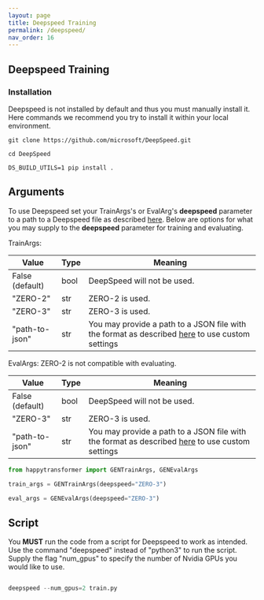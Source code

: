 ```yaml
---
layout: page
title: Deepspeed Training
permalink: /deepspeed/
nav_order: 16
---
```


## Deepspeed Training

### Installation
Deepspeed is not installed by default and thus you must manually install it.
Here commands we recommend you try to install it within your local environment.

```shell
git clone https://github.com/microsoft/DeepSpeed.git

cd DeepSpeed

DS_BUILD_UTILS=1 pip install .

```

## Arguments
To use Deepspeed set your TrainArgs's or EvalArg's __deepspeed__ parameter to a path to a Deepspeed file as described [here](https://huggingface.co/docs/transformers/main_classes/deepspeed). Below are options for what you may supply to the __deepspeed__ parameter for training and evaluating.

 TrainArgs:

| Value           | Type | Meaning                                                                                            |
|-----------------|------|----------------------------------------------------------------------------------------------------|
| False (default) | bool | DeepSpeed will not be used.                                                                        |
| "ZERO-2"        | str  | ZERO-2 is used.                                                                               |
| "ZERO-3"        | str  | ZERO-3 is used.                                                                               |
| "path-to-json"  | str  | You may provide a path to a JSON file with the format as described [here](https://huggingface.co/docs/transformers/main_classes/deepspeed) to use custom settings |

EvalArgs:
ZERO-2 is not compatible with evaluating.

| Value           | Type | Meaning                                                                                            |
|-----------------|------|----------------------------------------------------------------------------------------------------|
| False (default) | bool | DeepSpeed will not be used.                                                                        |
| "ZERO-3"        | str  | ZERO-3 is used.                                                                               |
| "path-to-json"  | str  | You may provide a path to a JSON file with the format as described [here](https://huggingface.co/docs/transformers/main_classes/deepspeed) to use custom settings |


```python
from happytransformer import GENTrainArgs, GENEvalArgs

train_args = GENTrainArgs(deepspeed="ZERO-3")

eval_args = GENEvalArgs(deepspeed="ZERO-3")

```

## Script

You __MUST__ run the code from a script for Deepspeed to work as intended. Use the command "deepspeed" instead of "python3" to run the script. Supply the flag "num_gpus" to specify the number of Nvidia GPUs you would like to use.

```python

deepspeed --num_gpus=2 train.py

```


